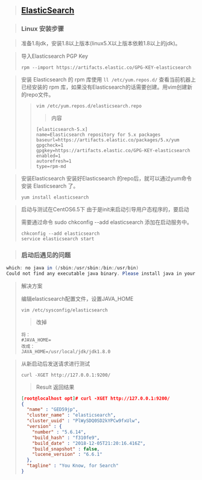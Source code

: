 > ## [ElasticSearch](https://www.elastic.co/guide/en/elasticsearch/reference/current/index.html)

> ### Linux 安装步骤

> 准备1.8jdk，安装1.8以上版本(linux5.X以上版本依赖1.8以上的jdk)。

> 导入Elasticsearch PGP Key
>
> ```shell
> rpm --import https://artifacts.elastic.co/GPG-KEY-elasticsearch
> ```

> 安装 Elasticsearch 的 rpm 库使用 `ll /etc/yum.repos.d/` 查看当前机器上已经安装的 rpm 库，如果没有Elasticsearch的话需要创建。用vim创建新的repo文件。
>
> > ```shell
> > vim /etc/yum.repos.d/elasticsearch.repo
> > ```
> >
> > >  内容
> >
> > ```shell
> > [elasticsearch-5.x]
> > name=Elasticsearch repository for 5.x packages
> > baseurl=https://artifacts.elastic.co/packages/5.x/yum
> > gpgcheck=1
> > gpgkey=https://artifacts.elastic.co/GPG-KEY-elasticsearch
> > enabled=1
> > autorefresh=1
> > type=rpm-md
> > ```

> 安装Elasticsearch 安装好Elasticsearch 的repo后，就可以通过yum命令安装 Elasticsearch 了。
>
> ```shell
> yum install elasticsearch
> ```

> 启动与测试在CentOS6.5下 由于是init来启动引导用户态程序的，要启动 
>
> 需要通过命令 sudo chkconfig --add elasticsearch 添加在启动服务中。
>
> ```shell
> chkconfig --add elasticsearch
> service elasticsearch start
> ```

> ### 启动后遇见的问题

```java
which: no java in (/sbin:/usr/sbin:/bin:/usr/bin)
Could not find any executable java binary. Please install java in your PATH or set JAVA_HOME
```

> 解决方案
>
> 编辑elasticsearch配置文件，设置JAVA_HOME
>
> ```shell
> vim /etc/sysconfig/elasticsearch
> ```
>
> > 改掉
>
> ```shell
> 将：
> #JAVA_HOME=
> 改成：
> JAVA_HOME=/usr/local/jdk/jdk1.8.0
> ```

> 从新启动后发送请求进行测试
>
> ```shell
> curl -XGET http://127.0.0.1:9200/
> ```
>
> > Result 返回结果
>
> ```json
> [root@localhost opt]# curl -XGET http://127.0.0.1:9200/
> {
>   "name" : "GED59jp",
>   "cluster_name" : "elasticsearch",
>   "cluster_uuid" : "PlWySDQ0SD2kYPCw9fxUlw",
>   "version" : {
>     "number" : "5.6.14",
>     "build_hash" : "f310fe9",
>     "build_date" : "2018-12-05T21:20:16.416Z",
>     "build_snapshot" : false,
>     "lucene_version" : "6.6.1"
>   },
>   "tagline" : "You Know, for Search"
> }
> ```